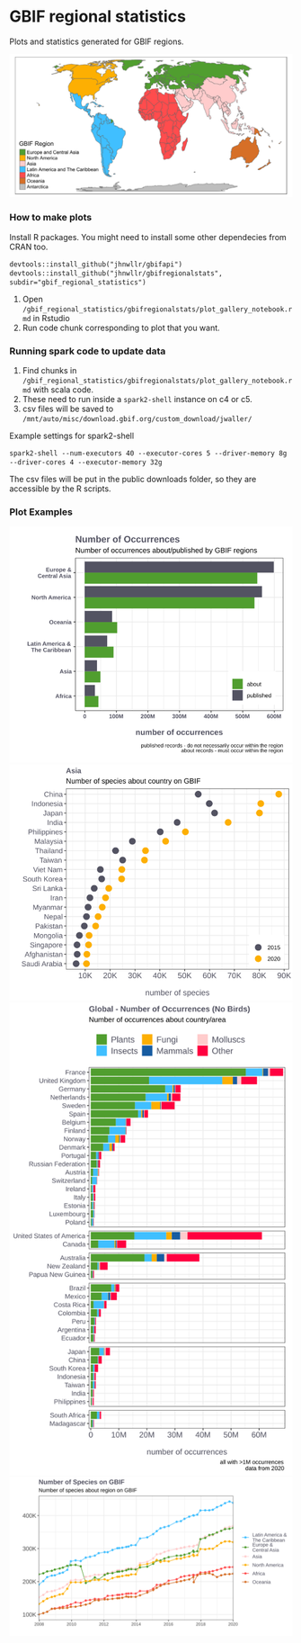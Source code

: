 # GBIF regional statistics 

Plots and statistics generated for GBIF regions. 

![](https://raw.githubusercontent.com/jhnwllr/gbif_regional_statistics/master/plots/gbif%20region%20map/svg/gbif_region_map.svg)

### How to make plots

Install R packages. 
You might need to install some other dependecies from CRAN too. 

```
devtools::install_github("jhnwllr/gbifapi")
devtools::install_github("jhnwllr/gbifregionalstats", subdir="gbif_regional_statistics")
```

1. Open `/gbif_regional_statistics/gbifregionalstats/plot_gallery_notebook.rmd` in Rstudio
2. Run code chunk corresponding to plot that you want. 

### Running spark code to update data 

1. Find chunks in `/gbif_regional_statistics/gbifregionalstats/plot_gallery_notebook.rmd` with scala code. 
2. These need to run inside a `spark2-shell` instance on c4 or c5. 
3. csv files will be saved to `/mnt/auto/misc/download.gbif.org/custom_download/jwaller/`

Example settings for spark2-shell

```
spark2-shell --num-executors 40 --executor-cores 5 --driver-memory 8g --driver-cores 4 --executor-memory 32g
```

The csv files will be put in the public downloads folder, so they are accessible by the R scripts. 

### Plot Examples 

![](https://raw.githubusercontent.com/jhnwllr/gbif_regional_statistics/master/plots/comparison%20barchart/svg/gbif_regions_occ_count.svg)
![](https://raw.githubusercontent.com/jhnwllr/gbif_regional_statistics/master/plots/country%20dotplots/svg/country_dotplot_species_count_Asia.svg)
![](https://raw.githubusercontent.com/jhnwllr/gbif_regional_statistics/master/plots/country%20stacked%20barplots%20facet/svg/facet_stacked_num_of_occ_Global_nobirds_TRUE.svg)
![](https://raw.githubusercontent.com/jhnwllr/gbif_regional_statistics/master/plots/time%20series/svg/timeseries_num_species.svg)



